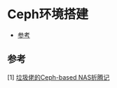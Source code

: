 # Ceph环境搭建

<!-- vim-markdown-toc GFM -->

* [参考](#参考)

<!-- vim-markdown-toc -->



## 参考

[1] [垃圾佬的Ceph-based NAS折腾记](https://www.ihcblog.com/build-ceph-based-nas/)
